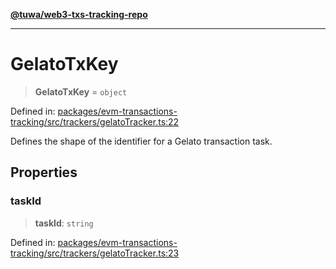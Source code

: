 [**@tuwa/web3-txs-tracking-repo**](../../../README.md)

***

# GelatoTxKey

> **GelatoTxKey** = `object`

Defined in: [packages/evm-transactions-tracking/src/trackers/gelatoTracker.ts:22](https://github.com/TuwaIO/web3-transactions-tracking/blob/b63ee874e01b037e0ee503214c6cfe4d0ac7491c/packages/evm-transactions-tracking/src/trackers/gelatoTracker.ts#L22)

Defines the shape of the identifier for a Gelato transaction task.

## Properties

### taskId

> **taskId**: `string`

Defined in: [packages/evm-transactions-tracking/src/trackers/gelatoTracker.ts:23](https://github.com/TuwaIO/web3-transactions-tracking/blob/b63ee874e01b037e0ee503214c6cfe4d0ac7491c/packages/evm-transactions-tracking/src/trackers/gelatoTracker.ts#L23)
